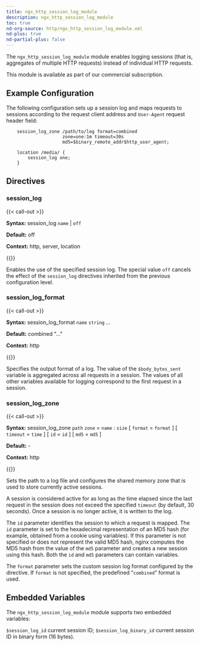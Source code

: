```yaml
---
title: ngx_http_session_log_module
description: ngx_http_session_log_module
toc: true
nd-org-source: http/ngx_http_session_log_module.xml
nd-plus: true
nd-partial-plus: false
---
```



<!--
      ********************************************************************************
      🛑 WARNING: AUTOGENERATED FILE - DO NOT EDIT 🛑 This Markdown file was
      automatically generated from the source XML documentation. Any manual
      changes made directly to this file will be overwritten. To request or
      suggest changes, please edit the source XML files instead.
      https://github.com/nginx/nginx.org/tree/main/xml/en
      ********************************************************************************
      -->


The `ngx_http_session_log_module` module enables logging
sessions (that is, aggregates of multiple HTTP requests) instead of
individual HTTP requests.

This module is available as part of our
commercial subscription.
## Example Configuration


The following configuration sets up a session log and maps requests to
sessions according to the request client address and `User-Agent`
request header field:

```nginx
    session_log_zone /path/to/log format=combined
                     zone=one:1m timeout=30s
                     md5=$binary_remote_addr$http_user_agent;

    location /media/ {
        session_log one;
    }

```

## Directives

### session_log

{{< call-out >}}

**Syntax:** session_log `name` | `off`

**Default:** off

**Context:** http, server, location


{{</call-out>}}


Enables the use of the specified session log.
The special value `off` cancels the effect
of the `session_log` directives
inherited from the previous configuration level.
### session_log_format

{{< call-out >}}

**Syntax:** session_log_format `name` `string` ...

**Default:** combined "..."

**Context:** http


{{</call-out>}}


Specifies the output format of a log.
The value of the `$body_bytes_sent` variable is aggregated across
all requests in a session.
The values of all other variables available for logging correspond to the
first request in a session.
### session_log_zone

{{< call-out >}}

**Syntax:** session_log_zone `path` `zone` = `name` : `size` [ `format` = `format` ] [ `timeout` = `time` ] [ `id` = `id` ] [ `md5` = `md5` ]

**Default:** -

**Context:** http


{{</call-out>}}


Sets the path to a log file and configures the shared memory zone that is used
to store currently active sessions.

A session is considered active for as long as the time elapsed since
the last request in the session does not exceed the specified
`timeout` (by default, 30 seconds).
Once a session is no longer active, it is written to the log.

The `id` parameter identifies the
session to which a request is mapped.
The `id` parameter is set to the hexadecimal representation
of an MD5 hash (for example, obtained from a cookie using variables).
If this parameter is not specified or does not represent the valid
MD5 hash, nginx computes the MD5 hash from the value of
the `md5` parameter and creates a new session using this hash.
Both the `id` and `md5` parameters
can contain variables.

The `format` parameter sets the custom session log
format configured by the [](#session_log_format) directive.
If `format` is not specified, the predefined
“`combined`” format is used.
## Embedded Variables


The `ngx_http_session_log_module` module supports
two embedded variables:

`$session_log_id`
current session ID;
`$session_log_binary_id`
current session ID in binary form (16 bytes).
